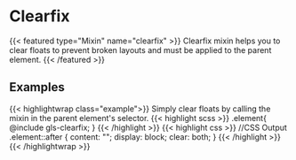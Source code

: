 # Clearfix

{{< featured type="Mixin" name="clearfix" >}}
Clearfix mixin helps you to clear floats to prevent broken layouts and must be applied to the parent element.
{{< /featured >}}

## Examples

{{< highlightwrap class="example">}}
Simply clear floats by calling the mixin in the parent element's selector.
{{< highlight scss >}}
.element{
    @include gls-clearfix;
}
{{< /highlight >}}
{{< highlight css >}}
//CSS Output
.element::after {
    content: "";
    display: block;
    clear: both;
}
{{< /highlight >}}
{{< /highlightwrap >}}

